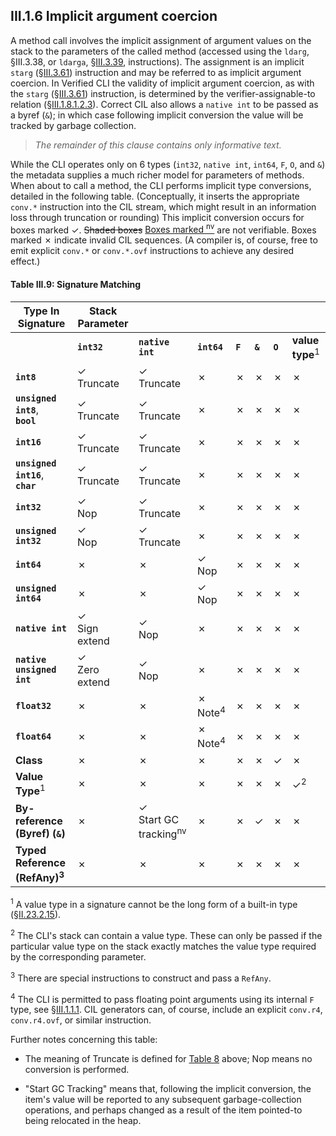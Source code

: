 ## III.1.6 Implicit argument coercion

A method call involves the implicit assignment of argument values on the stack to the parameters of the called method (accessed using the `ldarg`, §III.3.38, or `ldarga`, §[III.3.39](#todo-missing-hyperlink), instructions). The assignment is an implicit `starg` (§[III.3.61](#todo-missing-hyperlink)) instruction and may be referred to as implicit argument coercion. In Verified CLI the validity of implicit argument coercion, as with the `starg` (§[III.3.61](#todo-missing-hyperlink)) instruction, is determined by the verifier-assignable-to relation (§[III.1.8.1.2.3](#todo-missing-hyperlink)). Correct CIL also allows a `native int` to be passed as a byref (`&`); in which case following implicit conversion the value will be tracked by garbage collection.

> _The remainder of this clause contains only informative text._

While the CLI operates only on 6 types (`int32`, `native int`, `int64`, `F`, `O`, and `&`) the metadata supplies a much richer model for parameters of methods. When about to call a method, the CLI performs implicit type conversions, detailed in the following table. (Conceptually, it inserts the appropriate `conv.*` instruction into the CIL stream, which might result in an information loss through truncation or rounding) This implicit conversion occurs for boxes marked &check;. ~~Shaded boxes~~ <ins>Boxes marked <sup>nv</sup></ins> are not verifiable. Boxes marked &cross; indicate invalid CIL sequences. (A compiler is, of course, free to emit explicit `conv.*` or `conv.*.ovf` instructions to achieve any desired effect.)

#### Table III.9: Signature Matching

 Type In Signature | Stack Parameter | &nbsp; | &nbsp; | &nbsp; | &nbsp; | &nbsp; | &nbsp;
 ---- | ---- | ---- | ---- | ---- | ---- | ---- | ----
 &nbsp; | **`int32`** | **`native int`** | **`int64`** | **`F`** | **`&`** | **`O`** | **value type**<sup>1</sup>
 **`int8`** | &check;<br>Truncate | &check;<br>Truncate | &cross; | &cross; | &cross; | &cross; | &cross;
 **`unsigned int8`**,<br>**`bool`** | &check;<br>Truncate | &check;<br>Truncate | &cross; | &cross; | &cross; | &cross; | &cross;
 **`int16`** | &check;<br>Truncate | &check;<br>Truncate | &cross; | &cross; | &cross; | &cross; | &cross;
 **`unsigned int16`**,<br>**`char`** | &check;<br>Truncate | &check;<br>Truncate | &cross; | &cross; | &cross; | &cross; | &cross;
 **`int32`** | &check;<br>Nop | &check;<br>Truncate | &cross; | &cross; | &cross; | &cross; | &cross;
 **`unsigned int32`** | &check;<br>Nop | &check;<br>Truncate | &cross; | &cross; | &cross; | &cross; | &cross;
 **`int64`** | &cross; | &cross; | &check;<br>Nop | &cross; | &cross; | &cross; | &cross;
 **`unsigned int64`** | &cross; | &cross; | &check;<br>Nop | &cross; | &cross; | &cross; | &cross;
 **`native int`** | &check;<br>Sign extend | &check;<br>Nop | &cross; | &cross; | &cross; | &cross; | &cross;
 **`native unsigned int`** | &check;<br>Zero extend | &check;<br>Nop | &cross; | &cross; | &cross; | &cross; | &cross;
 **`float32`** | &cross; | &cross; | &cross; Note<sup>4</sup> | &cross; | &cross; | &cross; | &cross;
 **`float64`** | &cross; | &cross; | &cross; Note<sup>4</sup> | &cross; | &cross; | &cross; | &cross;
 **Class** | &cross; | &cross; | &cross; | &cross; | &cross; | &check; | &cross;
 **Value Type**<sup>1</sup> | &cross; | &cross; | &cross; | &cross; | &cross; | &cross; | &check;<sup>2</sup>
 **By-reference (Byref) (`&`)** | &cross; | &check;<br>Start GC tracking<sup>nv</sup> | &cross; | &cross; | &check; | &cross; | &cross;
 **Typed Reference (RefAny)<sup>3</sup>** | &cross; | &cross; | &cross; | &cross; | &cross; | &cross; | &cross;

 <sup>1</sup> A value type in a signature cannot be the long form of a built-in type (§[II.23.2.15](#todo-missing-hyperlink)).

 <sup>2</sup> The CLI's stack can contain a value type. These can only be passed if the particular value type on the stack exactly matches the value type required by the corresponding parameter.

 <sup>3</sup> There are special instructions to construct and pass a `RefAny`.

 <sup>4</sup> The CLI is permitted to pass floating point arguments using its internal `F` type, see §[III.1.1.1](#todo-missing-hyperlink). CIL generators can, of course, include an explicit `conv.r4`, `conv.r4.ovf`, or similar instruction.

Further notes concerning this table:

 * The meaning of Truncate is defined for [Table 8](#todo-missing-hyperlink) above; Nop means no conversion is performed.

 * "Start GC Tracking" means that, following the implicit conversion, the item's value will be reported to any subsequent garbage-collection operations, and perhaps changed as a result of the item pointed-to being relocated in the heap.

